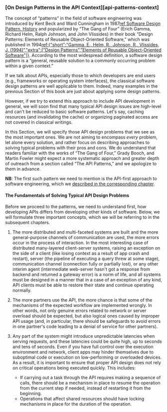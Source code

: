 ### [On Design Patterns in the API Context][api-patterns-context]

The concept of “patterns” in the field of software engineering was introduced by Kent Beck and Ward Cunningham in 1987[ref Software Design Pattern. History](https://en.wikipedia.org/wiki/Software_design_pattern#History) and popularized by “The Gang of Four” (Erich Gamma, Richard Helm, Ralph Johnson, and John Vlissides) in their book “Design Patterns: Elements of Reusable Object-Oriented Software,” which was published in 1994[ref:{"short":"Gamma, E., Helm, R., Johnson, R., Vlissides, J. (1994)","extra":["Design Patterns","Elements of Reusable Object-Oriented Software"]}](isbn:9780321700698). According to the most widespread definition, a software design pattern is a “general, reusable solution to a commonly occurring problem within a given context.”

If we talk about APIs, especially those to which developers are end users (e.g., frameworks or operating system interfaces), the classical software design patterns are well applicable to them. Indeed, many examples in the previous Section of this book are just about applying some design patterns.

However, if we try to extend this approach to include API development in general, we will soon find that many typical API design issues are high-level and can't be reduced to basic software patterns. Let's say, caching resources (and invalidating the cache) or organizing paginated access are not covered in classical writings.

In this Section, we will specify those API design problems that we see as the most important ones. We are not aiming to encompass *every* problem, let alone every solution, and rather focus on describing approaches to solving typical problems with their pros and cons. We do understand that readers familiar with the works of “The Gang of Four,” Grady Booch, and Martin Fowler might expect a more systematic approach and greater depth of outreach from a section called “The API Patterns,” and we apologize to them in advance.

**NB**: The first such pattern we need to mention is the API-first approach to software engineering, which we [described in the corresponding chapter](#intro-api-first-approach).

#### The Fundamentals of Solving Typical API Design Problems

Before we proceed to the patterns, we need to understand first, how developing APIs differs from developing other kinds of software. Below, we will formulate three important concepts, which we will be referring to in the subsequent chapters.

  1. The more distributed and multi-faceted systems are built and the more general-purpose channels of communication are used, the more errors occur in the process of interaction. In the most interesting case of distributed many-layered client-server systems, raising an exception on the side of a client (like losing context as a result of app crash and restart), server (the pipeline of executing a query threw at some stage), communication channel (connection fully or partially lost), or any other interim agent (intermediate web-server hasn't got a response from backend and returned a gateway error) is a norm of life, and all systems must be designed in a manner that in a case of an exception of any kind, API clients must be able to restore their state and continue operating normally.

  2. The more partners use the API, the more chance is that some of the mechanisms of the expected workflow are implemented wrongly. In other words, not only genuine errors related to network or server overload should be expected, but also logical ones caused by improper API usage (and, in particular, there should be safeguards to avoid errors in one partner's code leading to a denial of service for other partners).

  3. Any part of the system might introduce unpredictable latencies when serving requests, and these latencies could be quite high, up to seconds and tens of seconds. Even if you have full control over the execution environment and network, client apps may hinder themselves due to suboptimal code or execution on low-performing or overloaded devices. As a result, it is important to ensure that proper API design does not rely on critical operations being executed quickly. This includes:
      * If carrying out a task through the API requires making a sequence of calls, there should be a mechanism in place to resume the operation from the current step if needed, instead of restarting it from the beginning.
      * Operations that affect shared resources should have locking mechanisms in place for the duration of the operation.
